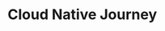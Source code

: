 <!-- .element: data-state="title" -->
<!-- .slide: data-menu-title="Cloud Native Journey" -->


# Cloud Native Journey
<h1><i class="fa fa-cloud fa-lg"></i></h1>
